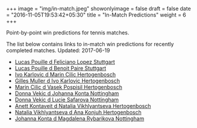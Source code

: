 +++
image = "img/in-match.jpeg"
showonlyimage = false
draft = false
date = "2016-11-05T19:53:42+05:30"
title = "In-Match Predictions"
weight = 6
+++

Point-by-point win predictions for tennis matches.

<!--more-->


The list below contains links to in-match win predictions for recently completed matches. Updated: 2017-06-19

<ul>
<li><a href="/match1/">Lucas Pouille d Feliciano Lopez Stuttgart</a></li>
<li><a href="/match2/">Lucas Pouille d Benoit Paire Stuttgart</a></li>
<li><a href="/match3/">Ivo Karlovic d Marin Cilic Hertogenbosch</a></li>
<li><a href="/match4/">Gilles Muller d Ivo Karlovic Hertogenbosch</a></li>
<li><a href="/match5/">Marin Cilic d Vasek Pospisil Hertogenbosch</a></li>
<li><a href="/match6/">Donna Vekic d Johanna Konta Nottingham</a></li>
<li><a href="/match7/">Donna Vekic d Lucie Safarova Nottingham</a></li>
<li><a href="/match8/">Anett Kontaveit d Natalia Vikhlyantseva Hertogenbosch</a></li>
<li><a href="/match9/">Natalia Vikhlyantseva d Ana Konjuh Hertogenbosch</a></li>
<li><a href="/match10/">Johanna Konta d Magdalena Rybarikova Nottingham</a></li>
</ul>
